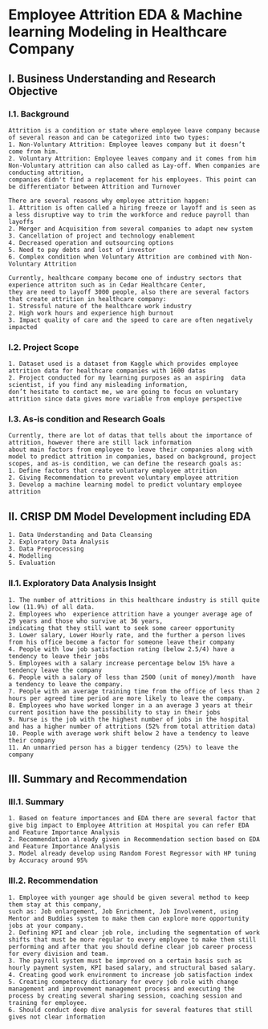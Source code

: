 # Employee Attrition EDA & Machine learning Modeling in Healthcare Company 

  ## I. Business Understanding and Research Objective 
  ### I.1. Background
  
    Attrition is a condition or state where employee leave company because of several reason and can be categorized into two types: 
    1. Non-Voluntary Attrition: Employee leaves company but it doesn’t come from him.
    2. Voluntary Attrition: Employee leaves company and it comes from him
    Non-Voluntary attrition can also called as Lay-off. When companies are conducting attrition, 
    companies didn't find a replacement for his employees. This point can be differentiator between Attrition and Turnover
    
    There are several reasons why employee attrition happen: 
    1. Attrition is often called a hiring freeze or layoff and is seen as a less disruptive way to trim the workforce and reduce payroll than layoffs
    2. Merger and Acquisition from several companies to adapt new system
    3. Cancellation of project and technology enablement
    4. Decreased operation and outsourcing options
    5. Need to pay debts and lost of investor
    6. Complex condition when Voluntary Attrition are combined with Non-Voluntary Attrition
    
    Currently, healthcare company become one of industry sectors that experience attriton such as in Cedar Healthcare Center, 
    they are need to layoff 3000 people, also there are several factors that create attrition in healthcare company:
    1. Stressful nature of the healthcare work industry
    2. High work hours and experience high burnout
    3. Impact quality of care and the speed to care are often negatively impacted
    
  ### I.2. Project Scope
  
    1. Dataset used is a dataset from Kaggle which provides employee attrition data for healthcare companies with 1600 datas
    2. Project conducted for my learning purposes as an aspiring  data scientist, if you find any misleading information, 
    don’t hesitate to contact me, we are going to focus on voluntary attrition since data gives more variable from employe perspective

  ### I.3. As-is condition and Research Goals 
  
    Currently, there are lot of datas that tells about the importance of attrition, however there are still lack information 
    about main factors from employee to leave their companies along with model to predict attrition in companies, based on background, project scopes, and as-is condition, we can define the research goals as: 
    1. Define factors that create voluntary employee attrition
    2. Giving Recommendation to prevent voluntary employee attrition
    3. Develop a machine learning model to predict voluntary employee attrition
  
## II. CRISP DM Model Development including EDA
    1. Data Understanding and Data Cleansing
    2. Exploratory Data Analysis
    3. Data Preprocessing
    4. Modelling
    5. Evaluation
    
 ### II.1. Exploratory Data Analysis Insight
    1. The number of attritions in this healthcare industry is still quite low (11.9%) of all data.
    2. Employees who  experience attrition have a younger average age of 29 years and those who survive at 36 years,
    indicating that they still want to seek some career opportunity
    3. Lower salary, Lower Hourly rate, and the further a person lives from his office become a factor for someone leave their company
    4. People with low job satisfaction rating (below 2.5/4) have a tendency to leave their jobs
    5. Employees with a salary increase percentage below 15% have a tendency leave the company
    6. People with a salary of less than 2500 (unit of money)/month  have a tendency to leave the company.
    7. People with an average training time from the office of less than 2 hours per agreed time period are more likely to leave the company.
    8. Employees who have worked longer in a an average 3 years at their current position have the possibility to stay in their jobs
    9. Nurse is the job with the highest number of jobs in the hospital and has a higher number of attritions (52% from total attrition data)
    10. People with average work shift below 2 have a tendency to leave their company
    11. An unmarried person has a bigger tendency (25%) to leave the company

## III. Summary and Recommendation

  ### III.1. Summary
  
    1. Based on feature importances and EDA there are several factor that give big impact to Employee Attrition at Hospital you can refer EDA and Feature Importance Analysis
    2. Recommendation already given in Recommendation section based on EDA and Feature Importance Analysis
    3. Model already develop using Random Forest Regressor with HP tuning by Accuracy around 95%
    
  ### III.2. Recommendation
  
    1. Employee with younger age should be given several method to keep them stay at this company, 
    such as: Job enlargement, Job Enrichment, Job Involvement, using Mentor and Buddies system to make them can explore more opportunity jobs at your company.
    2. Defining KPI and clear job role, including the segmentation of work shifts that must be more regular to every employee to make them still performing and after that you should define clear job career process for every division and team.
    3. The payroll system must be improved on a certain basis such as hourly payment system, KPI based salary, and structural based salary. 
    4. Creating good work environment to increase job satisfaction index
    5. Creating competency dictionary for every job role with change management and improvement management process and executing the process by creating several sharing session, coaching session and training for employee.
    6. Should conduct deep dive analysis for several features that still gives not clear information



